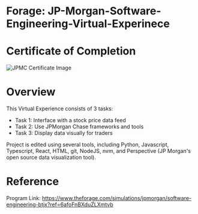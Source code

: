 # Forage: JP-Morgan-Software-Engineering-Virtual-Experinece

# Certificate of Completion

![JPMC Certificate Image](https://github.com/Mahi4052/JP-Morgan-Virtual-Experinece/assets/95848665/c25d9f56-132d-4f46-9348-6a2fa6bb5c09)

# Overview
This Virtual Experience consists of 3 tasks:
* Task 1: Interface with a stock price data feed
* Task 2: Use JPMorgan Chase frameworks and tools
* Task 3: Display data visually for traders

Project is edited using several tools, including Python, Javascript, Typescript, React, HTML, git, NodeJS, nvm, and Perspective (JP Morgan's open source data visualization tool).

# Reference

Program Link:
https://www.theforage.com/simulations/jpmorgan/software-engineering-btjx?ref=6afoFnBXduZLXmtvb

